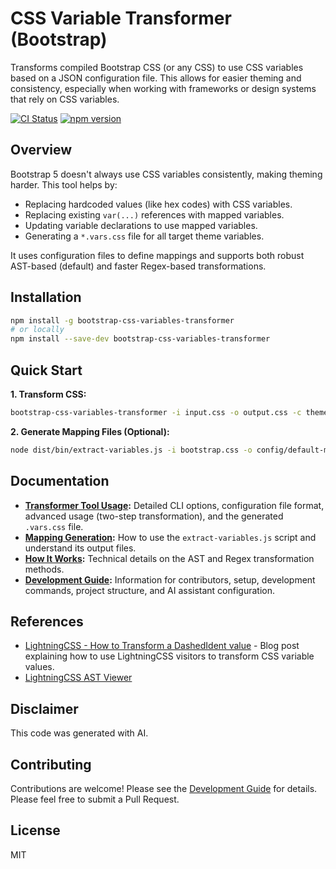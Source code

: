 # CSS Variable Transformer (Bootstrap)

Transforms compiled Bootstrap CSS (or any CSS) to use CSS variables based on a JSON configuration file. This allows for easier theming and consistency, especially when working with frameworks or design systems that rely on CSS variables.

[![CI Status](https://github.com/your-username/your-repo/actions/workflows/ci.yml/badge.svg)](https://github.com/your-username/your-repo/actions/workflows/ci.yml) <!-- Placeholder -->
[![npm version](https://badge.fury.io/js/your-package-name.svg)](https://badge.fury.io/js/your-package-name) <!-- Placeholder -->

## Overview

Bootstrap 5 doesn't always use CSS variables consistently, making theming harder. This tool helps by:

- Replacing hardcoded values (like hex codes) with CSS variables.
- Replacing existing `var(...)` references with mapped variables.
- Updating variable declarations to use mapped variables.
- Generating a `*.vars.css` file for all target theme variables.

It uses configuration files to define mappings and supports both robust AST-based (default) and faster Regex-based transformations.

## Installation

```bash
npm install -g bootstrap-css-variables-transformer
# or locally
npm install --save-dev bootstrap-css-variables-transformer
```

## Quick Start

**1. Transform CSS:**

```bash
bootstrap-css-variables-transformer -i input.css -o output.css -c theme-map.json
```

**2. Generate Mapping Files (Optional):**

```bash
node dist/bin/extract-variables.js -i bootstrap.css -o config/default-mapping.json
```

## Documentation

- **[Transformer Tool Usage](./docs/transformer-usage.md):** Detailed CLI options, configuration file format, advanced usage (two-step transformation), and the generated `.vars.css` file.
- **[Mapping Generation](./docs/mapping-generation.md):** How to use the `extract-variables.js` script and understand its output files.
- **[How It Works](./docs/how-it-works.md):** Technical details on the AST and Regex transformation methods.
- **[Development Guide](./docs/development.md):** Information for contributors, setup, development commands, project structure, and AI assistant configuration.

## References

- [LightningCSS - How to Transform a DashedIdent value](https://www.brocksi.net/blog/lightningcss-how-to-transform-a-dashedident/) - Blog post explaining how to use LightningCSS visitors to transform CSS variable values.
- [LightningCSS AST Viewer](https://lightningcss-ast-viewer.vercel.app/)

## Disclaimer

This code was generated with AI.

## Contributing

Contributions are welcome! Please see the [Development Guide](./docs/development.md) for details. Please feel free to submit a Pull Request.

## License

MIT
